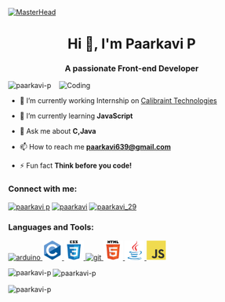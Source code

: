 [![MasterHead](https://tenor.com/view/programming-gif-25868426)](https://paarkavi-p.io)
<h1 align="center">Hi 👋, I'm Paarkavi P</h1>
<h3 align="center">A passionate Front-end Developer</h3>
<img align="right" alt="Coding" width="400" src="https://dribbble.com/shots/15215756-Coding-Animation-Concept">

<p align="left"> <img src="https://komarev.com/ghpvc/?username=paarkavi-p&label=Profile%20views&color=0e75b6&style=flat" alt="paarkavi-p" /> </p>

- 🔭 I’m currently working Internship on [Calibraint Technologies](https://www.calibraint.com/)

- 🌱 I’m currently learning **JavaScript**

- 💬 Ask me about **C,Java**

- 📫 How to reach me **paarkavi639@gmail.com**

- ⚡ Fun fact **Think before you code!**

<h3 align="left">Connect with me:</h3>
<p align="left">
<a href="https://linkedin.com/in/paarkavi p" target="blank"><img align="center" src="https://raw.githubusercontent.com/rahuldkjain/github-profile-readme-generator/master/src/images/icons/Social/linked-in-alt.svg" alt="paarkavi p" height="30" width="40" /></a>
<a href="https://stackoverflow.com/users/paarkavi" target="blank"><img align="center" src="https://raw.githubusercontent.com/rahuldkjain/github-profile-readme-generator/master/src/images/icons/Social/stack-overflow.svg" alt="paarkavi" height="30" width="40" /></a>
<a href="https://instagram.com/paarkavi_29" target="blank"><img align="center" src="https://raw.githubusercontent.com/rahuldkjain/github-profile-readme-generator/master/src/images/icons/Social/instagram.svg" alt="paarkavi_29" height="30" width="40" /></a>
</p>

<h3 align="left">Languages and Tools:</h3>
<p align="left"> <a href="https://www.arduino.cc/" target="_blank" rel="noreferrer"> <img src="https://cdn.worldvectorlogo.com/logos/arduino-1.svg" alt="arduino" width="40" height="40"/> </a> <a href="https://www.cprogramming.com/" target="_blank" rel="noreferrer"> <img src="https://raw.githubusercontent.com/devicons/devicon/master/icons/c/c-original.svg" alt="c" width="40" height="40"/> </a> <a href="https://www.w3schools.com/css/" target="_blank" rel="noreferrer"> <img src="https://raw.githubusercontent.com/devicons/devicon/master/icons/css3/css3-original-wordmark.svg" alt="css3" width="40" height="40"/> </a> <a href="https://git-scm.com/" target="_blank" rel="noreferrer"> <img src="https://www.vectorlogo.zone/logos/git-scm/git-scm-icon.svg" alt="git" width="40" height="40"/> </a> <a href="https://www.w3.org/html/" target="_blank" rel="noreferrer"> <img src="https://raw.githubusercontent.com/devicons/devicon/master/icons/html5/html5-original-wordmark.svg" alt="html5" width="40" height="40"/> </a> <a href="https://www.java.com" target="_blank" rel="noreferrer"> <img src="https://raw.githubusercontent.com/devicons/devicon/master/icons/java/java-original.svg" alt="java" width="40" height="40"/> </a> <a href="https://developer.mozilla.org/en-US/docs/Web/JavaScript" target="_blank" rel="noreferrer"> <img src="https://raw.githubusercontent.com/devicons/devicon/master/icons/javascript/javascript-original.svg" alt="javascript" width="40" height="40"/> </a> </p>

<p><img align="left" src="https://github-readme-stats.vercel.app/api/top-langs?username=paarkavi-p&show_icons=true&locale=en&layout=compact" alt="paarkavi-p" /></p>

<p>&nbsp;<img align="center" src="https://github-readme-stats.vercel.app/api?username=paarkavi-p&show_icons=true&locale=en" alt="paarkavi-p" /></p>

<p><img align="center" src="https://github-readme-streak-stats.herokuapp.com/?user=paarkavi-p&" alt="paarkavi-p" />
